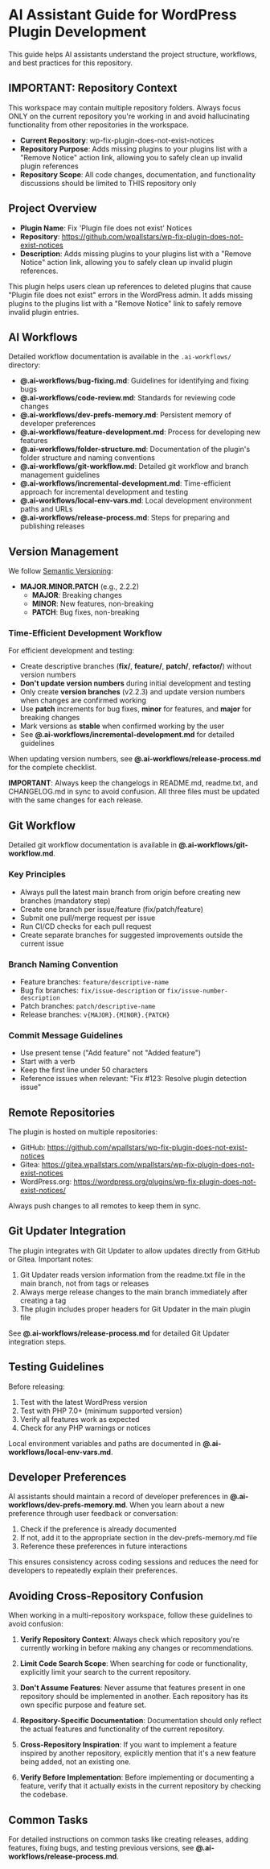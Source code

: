 # AI Assistant Guide for WordPress Plugin Development

This guide helps AI assistants understand the project structure, workflows, and best practices for this repository.

## IMPORTANT: Repository Context

This workspace may contain multiple repository folders. Always focus ONLY on the current repository you're working in and avoid hallucinating functionality from other repositories in the workspace.

- **Current Repository**: wp-fix-plugin-does-not-exist-notices
- **Repository Purpose**: Adds missing plugins to your plugins list with a "Remove Notice" action link, allowing you to safely clean up invalid plugin references
- **Repository Scope**: All code changes, documentation, and functionality discussions should be limited to THIS repository only

## Project Overview

- **Plugin Name**: Fix 'Plugin file does not exist' Notices
- **Repository**: https://github.com/wpallstars/wp-fix-plugin-does-not-exist-notices
- **Description**: Adds missing plugins to your plugins list with a "Remove Notice" action link, allowing you to safely clean up invalid plugin references.

This plugin helps users clean up references to deleted plugins that cause "Plugin file does not exist" errors in the WordPress admin. It adds missing plugins to the plugins list with a "Remove Notice" link to safely remove invalid plugin entries.

## AI Workflows

Detailed workflow documentation is available in the `.ai-workflows/` directory:

- **@.ai-workflows/bug-fixing.md**: Guidelines for identifying and fixing bugs
- **@.ai-workflows/code-review.md**: Standards for reviewing code changes
- **@.ai-workflows/dev-prefs-memory.md**: Persistent memory of developer preferences
- **@.ai-workflows/feature-development.md**: Process for developing new features
- **@.ai-workflows/folder-structure.md**: Documentation of the plugin's folder structure and naming conventions
- **@.ai-workflows/git-workflow.md**: Detailed git workflow and branch management guidelines
- **@.ai-workflows/incremental-development.md**: Time-efficient approach for incremental development and testing
- **@.ai-workflows/local-env-vars.md**: Local development environment paths and URLs
- **@.ai-workflows/release-process.md**: Steps for preparing and publishing releases

## Version Management

We follow [Semantic Versioning](https://semver.org/):
- **MAJOR.MINOR.PATCH** (e.g., 2.2.2)
  - **MAJOR**: Breaking changes
  - **MINOR**: New features, non-breaking
  - **PATCH**: Bug fixes, non-breaking

### Time-Efficient Development Workflow

For efficient development and testing:
- Create descriptive branches (**fix/**, **feature/**, **patch/**, **refactor/**) without version numbers
- **Don't update version numbers** during initial development and testing
- Only create **version branches** (v2.2.3) and update version numbers when changes are confirmed working
- Use **patch** increments for bug fixes, **minor** for features, and **major** for breaking changes
- Mark versions as **stable** when confirmed working by the user
- See **@.ai-workflows/incremental-development.md** for detailed guidelines

When updating version numbers, see **@.ai-workflows/release-process.md** for the complete checklist.

**IMPORTANT**: Always keep the changelogs in README.md, readme.txt, and CHANGELOG.md in sync to avoid confusion. All three files must be updated with the same changes for each release.

## Git Workflow

Detailed git workflow documentation is available in **@.ai-workflows/git-workflow.md**.

### Key Principles
- Always pull the latest main branch from origin before creating new branches (mandatory step)
- Create one branch per issue/feature (fix/patch/feature)
- Submit one pull/merge request per issue
- Run CI/CD checks for each pull request
- Create separate branches for suggested improvements outside the current issue

### Branch Naming Convention
- Feature branches: `feature/descriptive-name`
- Bug fix branches: `fix/issue-description` or `fix/issue-number-description`
- Patch branches: `patch/descriptive-name`
- Release branches: `v{MAJOR}.{MINOR}.{PATCH}`

### Commit Message Guidelines
- Use present tense ("Add feature" not "Added feature")
- Start with a verb
- Keep the first line under 50 characters
- Reference issues when relevant: "Fix #123: Resolve plugin detection issue"

## Remote Repositories

The plugin is hosted on multiple repositories:
- GitHub: https://github.com/wpallstars/wp-fix-plugin-does-not-exist-notices
- Gitea: https://gitea.wpallstars.com/wpallstars/wp-fix-plugin-does-not-exist-notices
- WordPress.org: https://wordpress.org/plugins/wp-fix-plugin-does-not-exist-notices/

Always push changes to all remotes to keep them in sync.

## Git Updater Integration

The plugin integrates with Git Updater to allow updates directly from GitHub or Gitea. Important notes:

1. Git Updater reads version information from the readme.txt file in the main branch, not from tags or releases
2. Always merge release changes to the main branch immediately after creating a tag
3. The plugin includes proper headers for Git Updater in the main plugin file

See **@.ai-workflows/release-process.md** for detailed Git Updater integration steps.

## Testing Guidelines

Before releasing:
1. Test with the latest WordPress version
2. Test with PHP 7.0+ (minimum supported version)
3. Verify all features work as expected
4. Check for any PHP warnings or notices

Local environment variables and paths are documented in **@.ai-workflows/local-env-vars.md**.

## Developer Preferences

AI assistants should maintain a record of developer preferences in **@.ai-workflows/dev-prefs-memory.md**. When you learn about a new preference through user feedback or conversation:

1. Check if the preference is already documented
2. If not, add it to the appropriate section in the dev-prefs-memory.md file
3. Reference these preferences in future interactions

This ensures consistency across coding sessions and reduces the need for developers to repeatedly explain their preferences.

## Avoiding Cross-Repository Confusion

When working in a multi-repository workspace, follow these guidelines to avoid confusion:

1. **Verify Repository Context**: Always check which repository you're currently working in before making any changes or recommendations.

2. **Limit Code Search Scope**: When searching for code or functionality, explicitly limit your search to the current repository.

3. **Don't Assume Features**: Never assume that features present in one repository should be implemented in another. Each repository has its own specific purpose and feature set.

4. **Repository-Specific Documentation**: Documentation should only reflect the actual features and functionality of the current repository.

5. **Cross-Repository Inspiration**: If you want to implement a feature inspired by another repository, explicitly mention that it's a new feature being added, not an existing one.

6. **Verify Before Implementation**: Before implementing or documenting a feature, verify that it actually exists in the current repository by checking the codebase.

## Common Tasks

For detailed instructions on common tasks like creating releases, adding features, fixing bugs, and testing previous versions, see **@.ai-workflows/release-process.md**.
